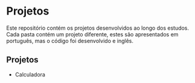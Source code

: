 # Projetos

Este repositório contém os projetos desenvolvidos ao longo dos estudos. Cada pasta contém um projeto diferente, estes são apresentados em português, mas o código foi desenvolvido e inglês.

## Projetos
- Calculadora
